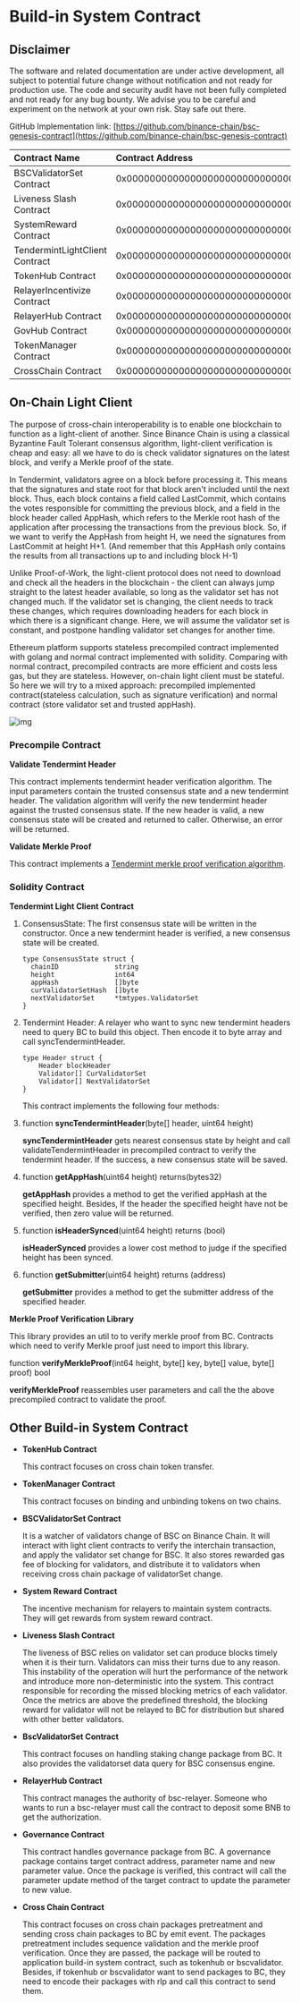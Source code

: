 # Build-in System Contract

## Disclaimer <a id="disclaimer"></a>

The software and related documentation are under active development, all subject to potential future change without notification and not ready for production use. The code and security audit have not been fully completed and not ready for any bug bounty. We advise you to be careful and experiment on the network at your own risk. Stay safe out there.

GitHub Implementation link: [https://github.com/binance-chain/bsc-genesis-contract](https://github.com/binance-chain/bsc-genesis-contract)

| Contract Name | Contract Address | ABI file |
| :--- | :--- | :--- |
| BSCValidatorSet Contract | 0x0000000000000000000000000000000000001000 | [bscvalidatorset](https://docs.binance.org/smart-chain/system-smart-contract/bscvalidatorset.abi) |
| Liveness Slash Contract | 0x0000000000000000000000000000000000001001 | [slashindicator](https://docs.binance.org/smart-chain/system-smart-contract/slashindicator.abi) |
| SystemReward Contract | 0x0000000000000000000000000000000000001002 | [systemreward](https://docs.binance.org/smart-chain/system-smart-contract/systemreward.abi) |
| TendermintLightClient Contract | 0x0000000000000000000000000000000000001003 | [tendermintlightclient](https://docs.binance.org/smart-chain/system-smart-contract/tendermintlightclient.abi) |
| TokenHub Contract | 0x0000000000000000000000000000000000001004 | [tokenhub](https://docs.binance.org/smart-chain/system-smart-contract/tokenhub.abi) |
| RelayerIncentivize Contract | 0x0000000000000000000000000000000000001005 | [relayerincentivize](https://docs.binance.org/smart-chain/system-smart-contract/relayerincentivize.abi) |
| RelayerHub Contract | 0x0000000000000000000000000000000000001006 | [relayerhub](https://docs.binance.org/smart-chain/system-smart-contract/relayerhub.abi) |
| GovHub Contract | 0x0000000000000000000000000000000000001007 | [govhub](https://docs.binance.org/smart-chain/system-smart-contract/govhub.abi) |
| TokenManager Contract | 0x0000000000000000000000000000000000001008 | [tokenmanager](https://docs.binance.org/smart-chain/system-smart-contract/tokenmanager.abi) |
| CrossChain Contract | 0x0000000000000000000000000000000000002000 | [crosschain](https://docs.binance.org/smart-chain/system-smart-contract/crosschain.abi) |

## On-Chain Light Client <a id="on-chain-light-client"></a>

The purpose of cross-chain interoperability is to enable one blockchain to function as a light-client of another. Since Binance Chain is using a classical Byzantine Fault Tolerant consensus algorithm, light-client verification is cheap and easy: all we have to do is check validator signatures on the latest block, and verify a Merkle proof of the state.

In Tendermint, validators agree on a block before processing it. This means that the signatures and state root for that block aren't included until the next block. Thus, each block contains a field called LastCommit, which contains the votes responsible for committing the previous block, and a field in the block header called AppHash, which refers to the Merkle root hash of the application after processing the transactions from the previous block. So, if we want to verify the AppHash from height H, we need the signatures from LastCommit at height H+1. \(And remember that this AppHash only contains the results from all transactions up to and including block H-1\)

Unlike Proof-of-Work, the light-client protocol does not need to download and check all the headers in the blockchain - the client can always jump straight to the latest header available, so long as the validator set has not changed much. If the validator set is changing, the client needs to track these changes, which requires downloading headers for each block in which there is a significant change. Here, we will assume the validator set is constant, and postpone handling validator set changes for another time.

Ethereum platform supports stateless precompiled contract implemented with golang and normal contract implemented with solidity. Comparing with normal contract, precompiled contracts are more efficient and costs less gas, but they are stateless. However, on-chain light client must be stateful. So here we will try to a mixed approach: precompiled implemented contract\(stateless calculation, such as signature verification\) and normal contract \(store validator set and trusted appHash\).

![img](https://docs.binance.org/assets/lightclient.png)

### Precompile Contract <a id="precompile-contract"></a>

**Validate Tendermint Header**

This contract implements tendermint header verification algorithm. The input parameters contain the trusted consensus state and a new tendermint header. The validation algorithm will verify the new tendermint header against the trusted consensus state. If the new header is valid, a new consensus state will be created and returned to caller. Otherwise, an error will be returned.

**Validate Merkle Proof**

This contract implements a [Tendermint merkle proof verification algorithm](https://github.com/tendermint/tendermint/blob/master/docs/architecture/adr-026-general-merkle-proof.md).

### Solidity Contract <a id="solidity-contract"></a>

**Tendermint Light Client Contract**

1. ConsensusState: The first consensus state will be written in the constructor. Once a new tendermint header is verified, a new consensus state will be created.

   ```text
   type ConsensusState struct {
     chainID              string
     height               int64
     appHash              []byte
     curValidatorSetHash  []byte
     nextValidatorSet     *tmtypes.ValidatorSet
   }
   ```

2. Tendermint Header: A relayer who want to sync new tendermint headers need to query BC to build this object. Then encode it to byte array and call syncTendermintHeader.

   ```text
   type Header struct {
       Header blockHeader
       Validator[] CurValidatorSet
       Validator[] NextValidatorSet
   }
   ```

   This contract implements the following four methods:

3. function **syncTendermintHeader**\(byte\[\] header, uint64 height\)

   **syncTendermintHeader** gets nearest consensus state by height and call validateTendermintHeader in precompiled contract to verify the tendermint header. If the success, a new consensus state will be saved.

4. function **getAppHash**\(uint64 height\) returns\(bytes32\)

   **getAppHash** provides a method to get the verified appHash at the specified height. Besides, If the header the specified height have not be verified, then zero value will be returned.

5. function **isHeaderSynced**\(uint64 height\) returns \(bool\)

   **isHeaderSynced** provides a lower cost method to judge if the specified height has been synced.

6. function **getSubmitter**\(uint64 height\) returns \(address\)

   **getSubmitter** provides a method to get the submitter address of the specified header.

**Merkle Proof Verification Library**

This library provides an util to to verify merkle proof from BC. Contracts which need to verify Merkle proof just need to import this library.

function **verifyMerkleProof**\(int64 height, byte\[\] key, byte\[\] value, byte\[\] proof\) bool

**verifyMerkleProof** reassembles user parameters and call the the above precompiled contract to validate the proof.

## Other Build-in System Contract <a id="other-build-in-system-contract"></a>

* **TokenHub Contract**

  This contract focuses on cross chain token transfer.

* **TokenManager Contract**

  This contract focuses on binding and unbinding tokens on two chains.

* **BSCValidatorSet Contract**

  It is a watcher of validators change of BSC on Binance Chain. It will interact with light client contracts to verify the interchain transaction, and apply the validator set change for BSC. It also stores rewarded gas fee of blocking for validators, and distribute it to validators when receiving cross chain package of validatorSet change.

* **System Reward Contract**

  The incentive mechanism for relayers to maintain system contracts. They will get rewards from system reward contract.

* **Liveness Slash Contract**

  The liveness of BSC relies on validator set can produce blocks timely when it is their turn. Validators can miss their turns due to any reason. This instability of the operation will hurt the performance of the network and introduce more non-deterministic into the system. This contract responsible for recording the missed blocking metrics of each validator. Once the metrics are above the predefined threshold, the blocking reward for validator will not be relayed to BC for distribution but shared with other better validators.

* **BscValidatorSet Contract**

  This contract focuses on handling staking change package from BC. It also provides the validatorset data query for BSC consensus engine.

* **RelayerHub Contract**

  This contract manages the authority of bsc-relayer. Someone who wants to run a bsc-relayer must call the contract to deposit some BNB to get the authorization.

* **Governance Contract**

  This contract handles governance package from BC. A governance package contains target contract address, parameter name and new parameter value. Once the package is verified, this contract will call the parameter update method of the target contract to update the parameter to new value.

* **Cross Chain Contract**

  This contract focuses on cross chain packages pretreatment and sending cross chain packages to BC by emit event. The packages pretreatment includes sequence validation and the merkle proof verification. Once they are passed, the package will be routed to application build-in system contract, such as tokenhub or bscvalidator. Besides, if tokenhub or bscvalidator want to send packages to BC, they need to encode their packages with rlp and call this contract to send them.


